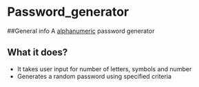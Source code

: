 # Password_generator 

##General info
A [alphanumeric](https://www.merriam-webster.com/dictionary/alphanumeric) password generator

## What it does?
* It takes user input for number of letters, symbols and number
* Generates a random password using specified criteria

